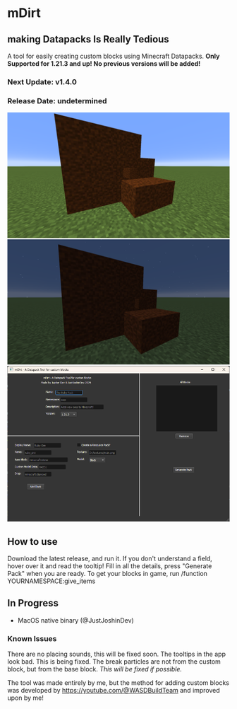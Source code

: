 # mDirt
## making Datapacks Is Really Tedious

A tool for easily creating custom blocks using Minecraft Datapacks.
**Only Supported for 1.21.3 and up! No previous versions will be added!**

### Next Update: v1.4.0
### Release Date: undetermined

![alt text](https://github.com/TheJupiterDev/Blockker/blob/main/lib/2024-10-24_16.08.13.png)
![alt text](https://github.com/TheJupiterDev/Blockker/blob/main/lib/2024-10-24_16.08.35.png)
![alt text](https://github.com/TheJupiterDev/mDirt/blob/main/lib/Screenshot%202024-10-25%20080810.png)


## How to use
Download the latest release, and run it.
If you don't understand a field, hover over it and read the tooltip!
Fill in all the details, press "Generate Pack" when you are ready.
To get your blocks in game, run /function YOURNAMESPACE:give_items

## In Progress
- MacOS native binary (@JustJoshinDev)

### Known Issues
There are no placing sounds, this will be fixed soon.
The tooltips in the app look bad. This is being fixed.
The break particles are not from the custom block, but from the base block. _This will be fixed if possible._

The tool was made entirely by me, but the method for adding custom blocks was developed by https://youtube.com/@WASDBuildTeam and improved upon by me!
